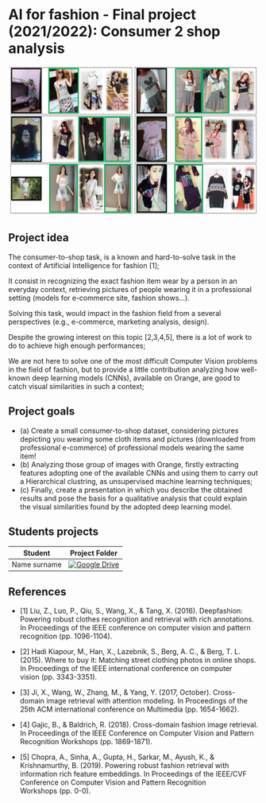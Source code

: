 # AI for fashion - Final project (2021/2022): Consumer 2 shop analysis

<p align="center">
  <img width="600" height="300" src="imgs/cons2shop.png">
</p>


## Project idea

The consumer-to-shop task, is a known and hard-to-solve task in the context of Artificial Intelligence for fashion [1];

It consist in recognizing the exact fashion item wear by a person in an everyday context, retrieving pictures of people wearing it in a professional setting (models for e-commerce site, fashion shows...).

Solving this task, would impact in the fashion field from a several perspectives (e.g., e-commerce, marketing analysis, design).

Despite the growing interest on this topic [2,3,4,5], there is a lot of work to do to achieve high enough performances;

We are not here to solve one of the most difficult Computer Vision problems in the field of fashion, but to provide a little contribution analyzing how well-known deep learning models (CNNs), available on Orange, are good to catch visual similarities in such a context;

## Project goals

- (a) Create a small consumer-to-shop dataset, considering pictures depicting you wearing some cloth items and pictures (downloaded from professional e-commerce) of professional models wearing the same item!
- (b) Analyzing those group of images with Orange, firstly extracting features adopting one of the available CNNs and using them to carry out a Hierarchical clustring, as unsupervised machine learning techniques;
- (c) Finally, create a presentation in which you describe the obtained results and pose the basis for a qualitative analysis that could explain the visual similarities found by the adopted deep learning model.

## Students projects
| Student  | Project Folder |
| ------------- | ------------- |
| Name surname | [![Google Drive](https://img.shields.io/badge/Google%20Drive-4285F4?style=for-the-badge&logo=googledrive&logoColor=white)]()|

## References

- [1] Liu, Z., Luo, P., Qiu, S., Wang, X., & Tang, X. (2016). Deepfashion: Powering robust clothes recognition and retrieval with rich annotations. In Proceedings of the IEEE conference on computer vision and pattern recognition (pp. 1096-1104).

- [2] Hadi Kiapour, M., Han, X., Lazebnik, S., Berg, A. C., & Berg, T. L. (2015). Where to buy it: Matching street clothing photos in online shops. In Proceedings of the IEEE international conference on computer vision (pp. 3343-3351).

- [3] Ji, X., Wang, W., Zhang, M., & Yang, Y. (2017, October). Cross-domain image retrieval with attention modeling. In Proceedings of the 25th ACM international conference on Multimedia (pp. 1654-1662).

- [4] Gajic, B., & Baldrich, R. (2018). Cross-domain fashion image retrieval. In Proceedings of the IEEE Conference on Computer Vision and Pattern Recognition Workshops (pp. 1869-1871).

- [5] Chopra, A., Sinha, A., Gupta, H., Sarkar, M., Ayush, K., & Krishnamurthy, B. (2019). Powering robust fashion retrieval with information rich feature embeddings. In Proceedings of the IEEE/CVF Conference on Computer Vision and Pattern Recognition Workshops (pp. 0-0).
